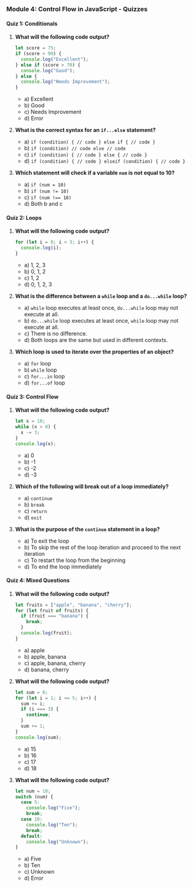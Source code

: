### Module 4: Control Flow in JavaScript - Quizzes

#### Quiz 1: Conditionals
1. **What will the following code output?**
    ```javascript
    let score = 75;
    if (score > 90) {
      console.log("Excellent");
    } else if (score > 70) {
      console.log("Good");
    } else {
      console.log("Needs Improvement");
    }
    ```
    - a) Excellent
    - b) Good
    - c) Needs Improvement
    - d) Error

2. **What is the correct syntax for an `if...else` statement?**
    - a) `if (condition) { // code } else if { // code }`
    - b) `if (condition) // code else // code`
    - c) `if (condition) { // code } else { // code }`
    - d) `if (condition) { // code } elseif (condition) { // code }`

3. **Which statement will check if a variable `num` is not equal to 10?**
    - a) `if (num = 10)`
    - b) `if (num != 10)`
    - c) `if (num !== 10)`
    - d) Both b and c

#### Quiz 2: Loops
1. **What will the following code output?**
    ```javascript
    for (let i = 0; i < 3; i++) {
      console.log(i);
    }
    ```
    - a) 1, 2, 3
    - b) 0, 1, 2
    - c) 1, 2
    - d) 0, 1, 2, 3

2. **What is the difference between a `while` loop and a `do...while` loop?**
    - a) `while` loop executes at least once, `do...while` loop may not execute at all.
    - b) `do...while` loop executes at least once, `while` loop may not execute at all.
    - c) There is no difference.
    - d) Both loops are the same but used in different contexts.

3. **Which loop is used to iterate over the properties of an object?**
    - a) `for` loop
    - b) `while` loop
    - c) `for...in` loop
    - d) `for...of` loop

#### Quiz 3: Control Flow
1. **What will the following code output?**
    ```javascript
    let x = 10;
    while (x > 0) {
      x -= 3;
    }
    console.log(x);
    ```
    - a) 0
    - b) -1
    - c) -2
    - d) -3

2. **Which of the following will break out of a loop immediately?**
    - a) `continue`
    - b) `break`
    - c) `return`
    - d) `exit`

3. **What is the purpose of the `continue` statement in a loop?**
    - a) To exit the loop
    - b) To skip the rest of the loop iteration and proceed to the next iteration
    - c) To restart the loop from the beginning
    - d) To end the loop immediately

#### Quiz 4: Mixed Questions
1. **What will the following code output?**
    ```javascript
    let fruits = ["apple", "banana", "cherry"];
    for (let fruit of fruits) {
      if (fruit === "banana") {
        break;
      }
      console.log(fruit);
    }
    ```
    - a) apple
    - b) apple, banana
    - c) apple, banana, cherry
    - d) banana, cherry

2. **What will the following code output?**
    ```javascript
    let sum = 0;
    for (let i = 1; i <= 5; i++) {
      sum += i;
      if (i === 3) {
        continue;
      }
      sum += 1;
    }
    console.log(sum);
    ```
    - a) 15
    - b) 16
    - c) 17
    - d) 18

3. **What will the following code output?**
    ```javascript
    let num = 10;
    switch (num) {
      case 5:
        console.log("Five");
        break;
      case 10:
        console.log("Ten");
        break;
      default:
        console.log("Unknown");
    }
    ```
    - a) Five
    - b) Ten
    - c) Unknown
    - d) Error
